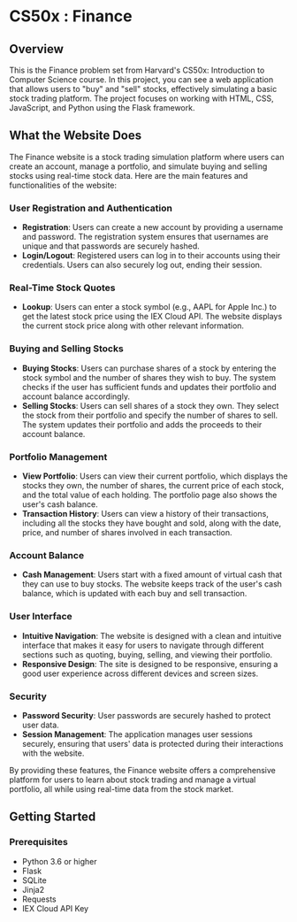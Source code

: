 # CS50x : Finance

## Overview
This is the Finance problem set from Harvard's CS50x: Introduction to Computer Science course. In this project, you can see a web application that allows users to "buy" and "sell" stocks, effectively simulating a basic stock trading platform. The project focuses on working with HTML, CSS, JavaScript, and Python using the Flask framework.

## What the Website Does

The Finance website is a stock trading simulation platform where users can create an account, manage a portfolio, and simulate buying and selling stocks using real-time stock data. Here are the main features and functionalities of the website:

### User Registration and Authentication
- **Registration**: Users can create a new account by providing a username and password. The registration system ensures that usernames are unique and that passwords are securely hashed.
- **Login/Logout**: Registered users can log in to their accounts using their credentials. Users can also securely log out, ending their session.

### Real-Time Stock Quotes
- **Lookup**: Users can enter a stock symbol (e.g., AAPL for Apple Inc.) to get the latest stock price using the IEX Cloud API. The website displays the current stock price along with other relevant information.

### Buying and Selling Stocks
- **Buying Stocks**: Users can purchase shares of a stock by entering the stock symbol and the number of shares they wish to buy. The system checks if the user has sufficient funds and updates their portfolio and account balance accordingly.
- **Selling Stocks**: Users can sell shares of a stock they own. They select the stock from their portfolio and specify the number of shares to sell. The system updates their portfolio and adds the proceeds to their account balance.

### Portfolio Management
- **View Portfolio**: Users can view their current portfolio, which displays the stocks they own, the number of shares, the current price of each stock, and the total value of each holding. The portfolio page also shows the user's cash balance.
- **Transaction History**: Users can view a history of their transactions, including all the stocks they have bought and sold, along with the date, price, and number of shares involved in each transaction.

### Account Balance
- **Cash Management**: Users start with a fixed amount of virtual cash that they can use to buy stocks. The website keeps track of the user's cash balance, which is updated with each buy and sell transaction.

### User Interface
- **Intuitive Navigation**: The website is designed with a clean and intuitive interface that makes it easy for users to navigate through different sections such as quoting, buying, selling, and viewing their portfolio.
- **Responsive Design**: The site is designed to be responsive, ensuring a good user experience across different devices and screen sizes.

### Security
- **Password Security**: User passwords are securely hashed to protect user data.
- **Session Management**: The application manages user sessions securely, ensuring that users' data is protected during their interactions with the website.

By providing these features, the Finance website offers a comprehensive platform for users to learn about stock trading and manage a virtual portfolio, all while using real-time data from the stock market.

## Getting Started

### Prerequisites
- Python 3.6 or higher
- Flask
- SQLite
- Jinja2
- Requests
- IEX Cloud API Key
